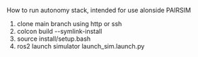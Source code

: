 How to run autonomy stack, intended for use alonside PAIRSIM

1)	clone main branch using http or ssh
2)	colcon build --symlink-install
3)	source install/setup.bash
4)	ros2 launch simulator launch_sim.launch.py 

